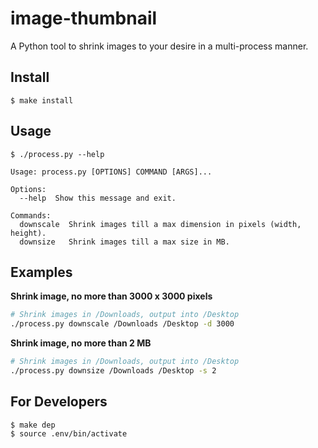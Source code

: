 # image-thumbnail
A Python tool to shrink images to your desire in a multi-process manner.

## Install
```
$ make install
```

## Usage
```
$ ./process.py --help

Usage: process.py [OPTIONS] COMMAND [ARGS]...

Options:
  --help  Show this message and exit.

Commands:
  downscale  Shrink images till a max dimension in pixels (width, height).
  downsize   Shrink images till a max size in MB.
```

## Examples

**Shrink image, no more than 3000 x 3000 pixels**
```bash
# Shrink images in /Downloads, output into /Desktop
./process.py downscale /Downloads /Desktop -d 3000
```

**Shrink image, no more than 2 MB**
```bash
# Shrink images in /Downloads, output into /Desktop
./process.py downsize /Downloads /Desktop -s 2
```

## For Developers
```
$ make dep
$ source .env/bin/activate
```

